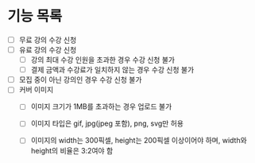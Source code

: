 # 기능 목록

- [ ] 무료 강의 수강 신청
- [ ] 유료 강의 수강 신청
  - [ ] 강의 최대 수강 인원을 초과한 경우 수강 신청 불가
  - [ ] 결제 금액과 수강료가 일치하지 않는 경우 수강 신청 불가
- [ ] 모집 중이 아닌 강의인 경우 수강 신청 불가
- [ ] 커버 이미지
  - [ ] 이미지 크기가 1MB를 초과하는 경우 업로드 불가
  - [ ] 이미지 타입은 gif, jpg(jpeg 포함), png, svg만 허용
  - [ ] 이미지의 width는 300픽셀, height는 200픽셀 이상이어야 하며, width와 height의 비율은 3:2여야 함

